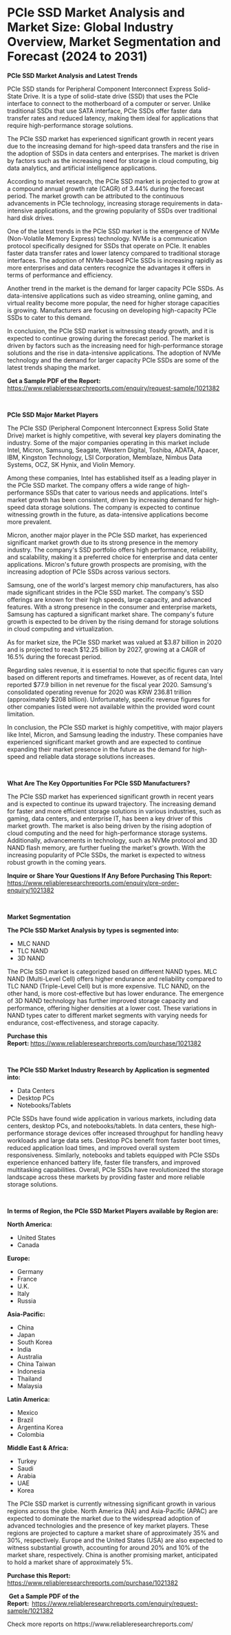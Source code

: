 <p><h1>PCIe SSD Market Analysis and Market Size: Global Industry Overview, Market Segmentation and Forecast (2024 to 2031)</h1></p><p><strong>PCIe SSD Market Analysis and Latest Trends</strong></p>
<p><p>PCIe SSD stands for Peripheral Component Interconnect Express Solid-State Drive. It is a type of solid-state drive (SSD) that uses the PCIe interface to connect to the motherboard of a computer or server. Unlike traditional SSDs that use SATA interface, PCIe SSDs offer faster data transfer rates and reduced latency, making them ideal for applications that require high-performance storage solutions.</p><p>The PCIe SSD market has experienced significant growth in recent years due to the increasing demand for high-speed data transfers and the rise in the adoption of SSDs in data centers and enterprises. The market is driven by factors such as the increasing need for storage in cloud computing, big data analytics, and artificial intelligence applications.</p><p>According to market research, the PCIe SSD market is projected to grow at a compound annual growth rate (CAGR) of 3.44% during the forecast period. The market growth can be attributed to the continuous advancements in PCIe technology, increasing storage requirements in data-intensive applications, and the growing popularity of SSDs over traditional hard disk drives.</p><p>One of the latest trends in the PCIe SSD market is the emergence of NVMe (Non-Volatile Memory Express) technology. NVMe is a communication protocol specifically designed for SSDs that operate on PCIe. It enables faster data transfer rates and lower latency compared to traditional storage interfaces. The adoption of NVMe-based PCIe SSDs is increasing rapidly as more enterprises and data centers recognize the advantages it offers in terms of performance and efficiency.</p><p>Another trend in the market is the demand for larger capacity PCIe SSDs. As data-intensive applications such as video streaming, online gaming, and virtual reality become more popular, the need for higher storage capacities is growing. Manufacturers are focusing on developing high-capacity PCIe SSDs to cater to this demand.</p><p>In conclusion, the PCIe SSD market is witnessing steady growth, and it is expected to continue growing during the forecast period. The market is driven by factors such as the increasing need for high-performance storage solutions and the rise in data-intensive applications. The adoption of NVMe technology and the demand for larger capacity PCIe SSDs are some of the latest trends shaping the market.</p></p>
<p><strong>Get a Sample PDF of the Report:&nbsp;</strong> <a href="https://www.reliableresearchreports.com/enquiry/request-sample/1021382">https://www.reliableresearchreports.com/enquiry/request-sample/1021382</a></p>
<p>&nbsp;</p>
<p><strong>PCIe SSD Major Market Players</strong></p>
<p><p>The PCIe SSD (Peripheral Component Interconnect Express Solid State Drive) market is highly competitive, with several key players dominating the industry. Some of the major companies operating in this market include Intel, Micron, Samsung, Seagate, Western Digital, Toshiba, ADATA, Apacer, IBM, Kingston Technology, LSI Corporation, Memblaze, Nimbus Data Systems, OCZ, SK Hynix, and Violin Memory.</p><p>Among these companies, Intel has established itself as a leading player in the PCIe SSD market. The company offers a wide range of high-performance SSDs that cater to various needs and applications. Intel's market growth has been consistent, driven by increasing demand for high-speed data storage solutions. The company is expected to continue witnessing growth in the future, as data-intensive applications become more prevalent.</p><p>Micron, another major player in the PCIe SSD market, has experienced significant market growth due to its strong presence in the memory industry. The company's SSD portfolio offers high performance, reliability, and scalability, making it a preferred choice for enterprise and data center applications. Micron's future growth prospects are promising, with the increasing adoption of PCIe SSDs across various sectors.</p><p>Samsung, one of the world's largest memory chip manufacturers, has also made significant strides in the PCIe SSD market. The company's SSD offerings are known for their high speeds, large capacity, and advanced features. With a strong presence in the consumer and enterprise markets, Samsung has captured a significant market share. The company's future growth is expected to be driven by the rising demand for storage solutions in cloud computing and virtualization.</p><p>As for market size, the PCIe SSD market was valued at $3.87 billion in 2020 and is projected to reach $12.25 billion by 2027, growing at a CAGR of 16.5% during the forecast period.</p><p>Regarding sales revenue, it is essential to note that specific figures can vary based on different reports and timeframes. However, as of recent data, Intel reported $77.9 billion in net revenue for the fiscal year 2020. Samsung's consolidated operating revenue for 2020 was KRW 236.81 trillion (approximately $208 billion). Unfortunately, specific revenue figures for other companies listed were not available within the provided word count limitation.</p><p>In conclusion, the PCIe SSD market is highly competitive, with major players like Intel, Micron, and Samsung leading the industry. These companies have experienced significant market growth and are expected to continue expanding their market presence in the future as the demand for high-speed and reliable data storage solutions increases.</p></p>
<p>&nbsp;</p>
<p><strong>What Are The Key Opportunities For PCIe SSD Manufacturers?</strong></p>
<p><p>The PCIe SSD market has experienced significant growth in recent years and is expected to continue its upward trajectory. The increasing demand for faster and more efficient storage solutions in various industries, such as gaming, data centers, and enterprise IT, has been a key driver of this market growth. The market is also being driven by the rising adoption of cloud computing and the need for high-performance storage systems. Additionally, advancements in technology, such as NVMe protocol and 3D NAND flash memory, are further fueling the market's growth. With the increasing popularity of PCIe SSDs, the market is expected to witness robust growth in the coming years.</p></p>
<p><strong>Inquire or Share Your Questions If Any Before Purchasing This Report:</strong> <a href="https://www.reliableresearchreports.com/enquiry/pre-order-enquiry/1021382">https://www.reliableresearchreports.com/enquiry/pre-order-enquiry/1021382</a></p>
<p>&nbsp;</p>
<p><strong>Market Segmentation</strong></p>
<p><strong>The PCIe SSD Market Analysis by types is segmented into:</strong></p>
<p><ul><li>MLC NAND</li><li>TLC NAND</li><li>3D NAND</li></ul></p>
<p><p>The PCIe SSD market is categorized based on different NAND types. MLC NAND (Multi-Level Cell) offers higher endurance and reliability compared to TLC NAND (Triple-Level Cell) but is more expensive. TLC NAND, on the other hand, is more cost-effective but has lower endurance. The emergence of 3D NAND technology has further improved storage capacity and performance, offering higher densities at a lower cost. These variations in NAND types cater to different market segments with varying needs for endurance, cost-effectiveness, and storage capacity.</p></p>
<p><strong>Purchase this Report:&nbsp;</strong><a href="https://www.reliableresearchreports.com/purchase/1021382">https://www.reliableresearchreports.com/purchase/1021382</a></p>
<p>&nbsp;</p>
<p><strong>The PCIe SSD Market Industry Research by Application is segmented into:</strong></p>
<p><ul><li>Data Centers</li><li>Desktop PCs</li><li>Notebooks/Tablets</li></ul></p>
<p><p>PCIe SSDs have found wide application in various markets, including data centers, desktop PCs, and notebooks/tablets. In data centers, these high-performance storage devices offer increased throughput for handling heavy workloads and large data sets. Desktop PCs benefit from faster boot times, reduced application load times, and improved overall system responsiveness. Similarly, notebooks and tablets equipped with PCIe SSDs experience enhanced battery life, faster file transfers, and improved multitasking capabilities. Overall, PCIe SSDs have revolutionized the storage landscape across these markets by providing faster and more reliable storage solutions.</p></p>
<p>&nbsp;</p>
<p><strong>In terms of Region, the PCIe SSD Market Players available by Region are:</strong></p>
<p>
    <p> <strong> North America: </strong>
        <ul>
            <li>United States</li>
            <li>Canada</li>
        </ul>
        </p> 
    <p> <strong> Europe: </strong>
        <ul>
            <li>Germany</li>
            <li>France</li>
            <li>U.K.</li>
            <li>Italy</li>
            <li>Russia</li>
        </ul>
        </p> 
    <p> <strong> Asia-Pacific: </strong>
        <ul>
            <li>China</li>
            <li>Japan</li>
            <li>South Korea</li>
            <li>India</li>
            <li>Australia</li>
            <li>China Taiwan</li>
            <li>Indonesia</li>
            <li>Thailand</li>
            <li>Malaysia</li>
        </ul>
        </p> 
    <p> <strong> Latin America: </strong>
        <ul>
            <li>Mexico</li>
            <li>Brazil</li>
            <li>Argentina Korea</li>
            <li>Colombia</li>
        </ul>
        </p> 
    <p> <strong> Middle East & Africa: </strong>
        <ul>
            <li>Turkey</li>
            <li>Saudi</li>
            <li>Arabia</li>
            <li>UAE</li>
            <li>Korea</li>
        </ul>
    </p>
    </p>
<p><p>The PCIe SSD market is currently witnessing significant growth in various regions across the globe. North America (NA) and Asia-Pacific (APAC) are expected to dominate the market due to the widespread adoption of advanced technologies and the presence of key market players. These regions are projected to capture a market share of approximately 35% and 30%, respectively. Europe and the United States (USA) are also expected to witness substantial growth, accounting for around 20% and 10% of the market share, respectively. China is another promising market, anticipated to hold a market share of approximately 5%.</p></p>
<p><strong>Purchase this Report: </strong><a href="https://www.reliableresearchreports.com/purchase/1021382">https://www.reliableresearchreports.com/purchase/1021382</a></p>
<p>&nbsp;<strong>Get a Sample PDF of the Report:&nbsp;&nbsp;</strong><a href="https://www.reliableresearchreports.com/enquiry/request-sample/1021382">https://www.reliableresearchreports.com/enquiry/request-sample/1021382</a></p>
<p><strong></strong></p>
<p>Check more reports on https://www.reliableresearchreports.com/</p>